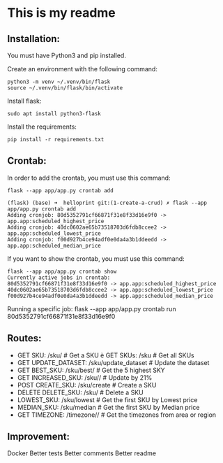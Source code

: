 # This is my readme


## Installation:

You must have Python3 and pip installed.

Create an environment with the following command:

```
python3 -m venv ~/.venv/bin/flask
source ~/.venv/bin/flask/bin/activate
```
Install flask:
```
sudo apt install python3-flask
```
Install the requirements:
```
pip install -r requirements.txt
```



## Crontab:

In order to add the crontab, you must use this command:
```
flask --app app/app.py crontab add
```
```
(flask) (base) ➜  helloprint git:(1-create-a-crud) ✗ flask --app app/app.py crontab add
Adding cronjob: 80d5352791cf66871f31e8f33d16e9f0 -> app.app:scheduled_highest_price
Adding cronjob: 40dc0602ae65b73518703d6fdb8ccee2 -> app.app:scheduled_lowest_price
Adding cronjob: f00d927b4ce94adf0e0da4a3b1ddeedd -> app.app:scheduled_median_price
```
If you want to show the crontab, you must use this command:
```
flask --app app/app.py crontab show
Currently active jobs in crontab:
80d5352791cf66871f31e8f33d16e9f0 -> app.app:scheduled_highest_price
40dc0602ae65b73518703d6fdb8ccee2 -> app.app:scheduled_lowest_price
f00d927b4ce94adf0e0da4a3b1ddeedd -> app.app:scheduled_median_price
```
Running a specific job:
flask --app app/app.py crontab run 80d5352791cf66871f31e8f33d16e9f0

## Routes:
- GET SKU: /sku/<sku> # Get a SKU
è GET SKUs: /sku # Get all SKUs
- GET UPDATE_DATASET: /sku/update_dataset # Update the dataset
- GET BEST_SKU: /sku/best/ # Get the 5 highest SKY
- GET INCREASED_SKU: /sku/<sku>/ # Update by 21%
- POST CREATE_SKU: /sku/create # Create a SKU
- DELETE DELETE_SKU: /sku/<sku> # Delete a SKU
- LOWEST_SKU: /sku/lowest # Get the first SKU by Lowest price
- MEDIAN_SKU: /sku/median # Get the first SKU by Median price
- GET TIMEZONE: /timezone/<area>/<region> # Get the timezones from area or region

## Improvement: 

Docker
Better tests
Better comments
Better readme
